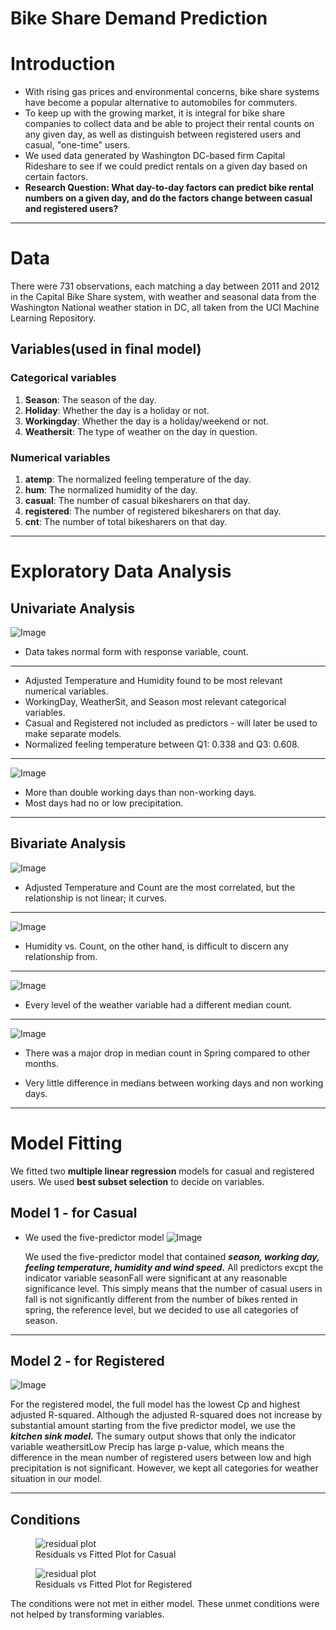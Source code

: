 # Bike Share Demand Prediction

# Introduction

- With rising gas prices and environmental concerns, bike share systems have become a popular alternative to automobiles for commuters.
- To keep up with the growing market, it is integral for bike share companies to collect data and be able to project their rental counts on any given day, as well as distinguish between registered users and casual, "one-time" users.
- We used data generated by Washington DC-based firm Capital Rideshare to see if we could predict rentals on a given day based on certain factors.
- **Research Question: What day-to-day factors can predict bike rental numbers on a given day, and do the factors change between casual and registered users?**

---

# Data

There were 731 observations, each matching a day between 2011 and 2012 in the Capital Bike Share system, with weather and seasonal data from the Washington National weather station in DC, all taken from the UCI Machine Learning Repository.

## Variables(used in final model)

### Categorical variables

1. **Season**: The season of the day.
2. **Holiday**: Whether the day is a holiday or not.
3. **Workingday**: Whether the day is a holiday/weekend or not.
4. **Weathersit**: The type of weather on the day in question.

### Numerical variables

1. **atemp**: The normalized feeling temperature of the day.
2. **hum**: The normalized humidity of the day.
3. **casual**: The number of casual bikesharers on that day.
4. **registered**: The number of registered bikesharers on that day.
5. **cnt**: The number of total bikesharers on that day.

---

# Exploratory Data Analysis

## Univariate Analysis

![Image](https://github.com/hailinkim/stat230_bikeshare/blob/a1fe82b660da02b0843eea93e716bb5bfcc68617/plots/histogram.png)

- Data takes normal form with response variable, count.

---

- Adjusted Temperature and Humidity found to be most relevant numerical variables.
- WorkingDay, WeatherSit, and Season most relevant categorical variables.
- Casual and Registered not included as predictors - will later be used to make separate models.
- Normalized feeling temperature between Q1: 0.338 and Q3: 0.608.

---

![Image](https://github.com/hailinkim/stat230_bikeshare/blob/main/plots/favstats.png)

- More than double working days than non-working days.
- Most days had no or low precipitation.

---

## Bivariate Analysis

![Image](https://github.com/hailinkim/stat230_bikeshare/blob/main/plots/scatterplot.png)

- Adjusted Temperature and Count are the most correlated, but the relationship is not linear; it curves.

---

![Image](https://github.com/hailinkim/stat230_bikeshare/blob/main/plots/scatterplot2.png)

- Humidity vs. Count, on the other hand, is difficult to discern any relationship from.

---

![Image](https://github.com/hailinkim/stat230_bikeshare/blob/main/plots/boxplot.png)

- Every level of the weather variable had a different median count.

---

![Image](https://github.com/hailinkim/stat230_bikeshare/blob/main/plots/boxplot2.png)

- There was a major drop in median count in Spring compared to other months.

- Very little difference in medians between working days and non working days.

---

# Model Fitting

We fitted two **multiple linear regression** models for casual and registered users. We used **best subset selection** to decide on variables.

## Model 1 - for Casual

- We used the five-predictor model
  ![Image](https://github.com/hailinkim/stat230_bikeshare/blob/main/plots/summary.png)

  We used the five-predictor model that contained **_season, working day, feeling temperature, humidity and wind speed._** All predictors excpt the indicator variable seasonFall were significant at any reasonable significance level. This simply means that the number of casual users in fall is not significantly different from the number of bikes rented in spring, the reference level, but we decided to use all categories of season.

---

## Model 2 - for Registered

![Image](https://github.com/hailinkim/stat230_bikeshare/blob/main/plots/summary2.png)

For the registered model, the full model has the lowest Cp and highest adjusted R-squared. Although the adjusted R-squared does not increase by substantial amount starting from the five predictor model, we use the **_kitchen sink model._** The sumary output shows that only the indicator variable weathersitLow Precip has large p-value, which means the difference in the mean number of registered users between low and high precipitation is not significant. However, we kept all categories for weather situation in our model.

---

## Conditions

<figure>
  <img src="https://github.com/hailinkim/stat230_bikeshare/blob/main/plots/residual.png" alt="residual plot"/>
  <figcaption> Residuals vs Fitted Plot for Casual</figcaption>
</figure>

<figure>
  <img src="https://github.com/hailinkim/stat230_bikeshare/blob/main/plots/residual2.png" alt="residual plot"/>
  <figcaption> Residuals vs Fitted Plot for Registered</figcaption>
</figure>

The conditions were not met in either model. These unmet conditions were not helped by transforming variables.
